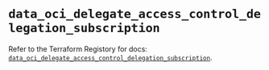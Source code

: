 # `data_oci_delegate_access_control_delegation_subscription`

Refer to the Terraform Registory for docs: [`data_oci_delegate_access_control_delegation_subscription`](https://registry.terraform.io/providers/oracle/oci/6.18.0/docs/data-sources/delegate_access_control_delegation_subscription).
